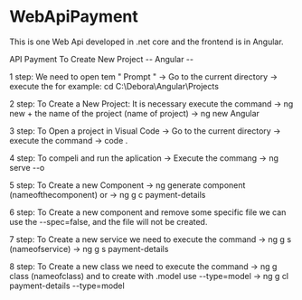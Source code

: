 # WebApiPayment
This is one Web Api developed in .net core and the frontend is in Angular. 

API Payment
To Create New Project -- Angular --

1 step: We need to open tem " Prompt " -> Go to the current directory -> execute the for example: cd C:\Debora\Angular\Projects

2 step: To Create a New Project: It is necessary execute the command -> ng new + the name of the project (name of project) -> ng new Angular

3 step: To Open a project in Visual Code -> Go to the current directory -> execute the command ->  code . 

4 step: To compeli and run the aplication -> Execute the commang -> ng serve --o

5 step: To Create a new Component -> ng generate component (nameofthecomponent) or -> ng g c payment-details

6 step: To Create a new component and remove some specific file we can use the --spec=false, and the file will not be created.

7 step: To Create a new service we need to execute the command -> ng g s (nameofservice) -> ng g s payment-details

8 step: To Create a new class we need to execute the command -> ng g class (nameofclass) and to create with .model use --type=model -> ng g cl payment-details --type=model

